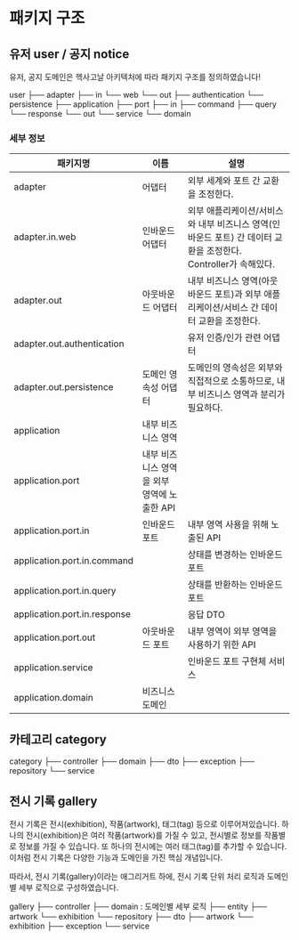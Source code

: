 # 패키지 구조

## 유저 user / 공지 notice

유저, 공지 도메인은 헥사고날 아키텍처에 따라 패키지 구조를 정의하였습니다!

user
├── adapter
   ├── in
	    └── web
   └── out
       ├── authentication
       └── persistence
├── application
   ├── port
      ├── in
         ├── command
         ├── query
         └── response
      └── out
   └── service
└── domain

### 세부 정보

| **패키지명**                     | **이름**                     | **설명**                                                               |
|------------------------------|----------------------------|----------------------------------------------------------------------|
| adapter                      | 어댑터                        | 외부 세계와 포트 간 교환을 조정한다.                                                |
| adapter.in.web               | 인바운드 어댑터                   | 외부 애플리케이션/서비스와 내부 비즈니스 영역(인바운드 포트) 간 데이터 교환을 조정한다. Controller가 속해있다. |
| adapter.out                  | 아웃바운드 어댑터                  | 내부 비즈니스 영역(아웃바운드 포트)과 외부 애플리케이션/서비스 간 데이터 교환을 조정한다.                  |
| adapter.out.authentication   |                            | 유저 인증/인가 관련 어댑터                                                      |
| adapter.out.persistence      | 도메인 영속성 어댑터                | 도메인의 영속성은 외부와 직접적으로 소통하므로, 내부 비즈니스 영역과 분리가 필요하다.                     |
| application                  | 내부 비즈니스 영역                 |                                                                      |
| application.port             | 내부 비즈니스 영역을 외부 영역에 노출한 API |                                                                      |
| application.port.in          | 인바운드 포트                    | 내부 영역 사용을 위해 노출된 API                                                 |
| application.port.in.command  |                            | 상태를 변경하는 인바운드 포트                                                     |
| application.port.in.query    |                            | 상태를 반환하는 인바운드 포트                                                     |
| application.port.in.response |                            | 응답 DTO                                                               |
| application.port.out         | 아웃바운드 포트                   | 내부 영역이 외부 영역을 사용하기 위한 API                                            |
| application.service          |                            | 인바운드 포트 구현체 서비스                                                      |
| application.domain           | 비즈니스 도메인                   |                                                                      |

## 카테고리 category

category
├── controller
├── domain
├── dto
├── exception
├── repository
└── service

## 전시 기록 gallery

전시 기록은 전시(exhibition), 작품(artwork), 태그(tag) 등으로 이루어져있습니다.
하나의 전시(exhibition)은 여러 작품(artwork)를 가질 수 있고, 전시별로 정보를 작품별로 정보를 가질 수 있습니다. 또 하나의 전시에는 여러 태그(tag)를 추가할 수 있습니다.
이처럼 전시 기록은 다양한 기능과 도메인을 가진 핵심 개념입니다.

따라서, 전시 기록(gallery)이라는 애그리거트 하에, 전시 기록 단위 처리 로직과 도메인별 세부 로직으로 구성하였습니다.

gallery
├── controller
├── domain : 도메인별 세부 로직
   ├── entity
      ├── artwork
      └── exhibition
   └── repository
├── dto
   ├── artwork
   └── exhibition
├── exception
└── service